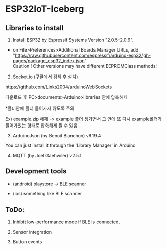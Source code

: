 # ESP32IoT-Iceberg

## Libraries to install

1. Install ESP32 by Espressif Systems Version "2.0.5-2.0.9".
- on File>Preferences>Additional Boards Manager URLs, add "https://raw.githubusercontent.com/espressif/arduino-esp32/gh-pages/package_esp32_index.json"  
Caution!! Other versions may have different EEPROMClass methods!

2. Socket.io (구글에서 검색 후 설치)

https://github.com/Links2004/arduinoWebSockets

다운로드 후 PC>documents>Arduino>libraries 안에 압축해제

*폴더안에 폴더 들어가지 않도록 주의

Ex) example.zip 해제 -> example 폴더 생기면서 그 안에 또 다시 example폴더가 들어가있는 형태로 압축해제 될 수 있음.


3. ArduinoJson (by Benoit Blanchon) v6.19.4 

You can just install it through the 'Library Manager' in Arduino

4. MQTT (by Joel Gaehwiler) v2.5.1

## Development tools

- (android) playstore -> BLE scanner

- (ios) something like BLE scanner

## ToDo:

1. Inhibit low-performance mode if BLE is connected.

2. Sensor integration

3. Button events
